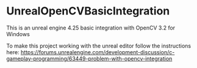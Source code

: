 # UnrealOpenCVBasicIntegration
This is an unreal engine 4.25 basic integration with OpenCV 3.2 for Windows

To make this project working with the unreal editor follow the instructions here: https://forums.unrealengine.com/development-discussion/c-gameplay-programming/63449-problem-with-opencv-integration
